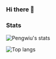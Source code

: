 ### Hi there 👋


### Stats

![Pengwiu's stats](https://github-readme-stats.vercel.app/api?username=Pengwius&show_icons=true&include_all_commits=true&count_private=true&disable_animations=false&theme=radical&bg_color=0,141321,4E1E3C&hide_title=false&hide_border=true&cache_seconds=1800)

![Top langs](https://github-readme-stats.vercel.app/api/top-langs?username=Pengwius&show_icons=true&include_all_commits=true&count_private=true&disable_animations=false&theme=radical&bg_color=0,141321,4E1E3C&hide_title=false&hide_border=true&cache_seconds=1800)

<!--- 🔭 I’m currently working on wulkanowy-web, maybe in future on wulkanowy-ios
- 🌱 I’m currently learning web-development, mobile-development
- 👯 I’m looking to collaborate on ...
- 🤔 I’m looking for help with ~~how to kill someone~~ how to write better code
- 💬 Ask me about ... PLEASE DON'T ASK ME ABOUT NOTHING, NOOOOOOO
- 📫 How to reach me: mail, discord, second mail, discord, third mail, discord, fourth mail, discord, fifth mail...
- 😄 Pronouns: ...
- ⚡ Fun fact: I think that I writing a spaghetti code, but nobody told me that.-->
